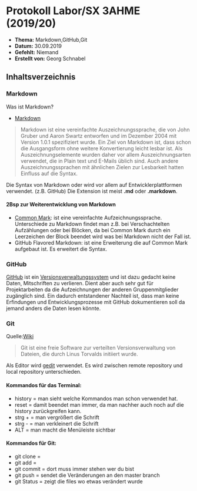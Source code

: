 # Protokoll Labor/SX 3AHME (2019/20)

* **Thema:** Markdown,GitHub,Git
* **Datum:** 30.09.2019
* **Gefehlt:** Niemand
* **Erstellt von:** Georg Schnabel

## Inhaltsverzeichnis


### Markdown
Was ist Markdown?
* [Markdown](https://de.wikipedia.org/wiki/Markdown)
>Markdown ist eine vereinfachte Auszeichnungssprache, die von John Gruber und Aaron Swartz entworfen und im Dezember 2004 mit Version 1.0.1 spezifiziert wurde. Ein Ziel von Markdown ist, dass schon die Ausgangsform ohne weitere Konvertierung leicht lesbar ist. Als Auszeichnungselemente wurden daher vor allem Auszeichnungsarten verwendet, die in Plain text und E-Mails üblich sind. Auch andere Auszeichnungssprachen mit ähnlichen Zielen zur Lesbarkeit hatten Einfluss auf die Syntax.

Die Syntax von Markdown oder wird vor allem auf Entwicklerplattformen verwendet. (z.B. GitHub)
Die Extension ist meist **.md** oder **.markdown**.

#### 2Bsp zur Weiterentwicklung von Markdown
* [Common Mark](https://de.wikipedia.org/wiki/CommonMark): ist eine vereinfachte Aufzeichnungssprache. Unterschiede zu Markdown findet man z.B. bei Verschachtelten Aufzählungen oder bei Blöcken, da bei Common Mark durch ein Leerzeichen der Block beendet wird was bei Markdown nicht der Fall ist.
* GitHub Flavored Markdown: ist eine Erweiterung die auf Common Mark aufgebaut ist. Es erweitert die Syntax.



### GitHub
[GitHub](https://de.wikipedia.org/wiki/GitHub) ist ein [Versionsverwaltungssystem](https://de.wikipedia.org/wiki/Versionsverwaltung) und ist dazu gedacht keine Daten, Mitschriften zu verlieren. Dient aber auch sehr gut für Projektarbeiten da die Aufzeichnungen der anderen Gruppenmitglieder zugänglich sind. Ein dadurch entstandener Nachteil ist, dass man keine Erfindungen und Entwicklungsprozesse mit GitHub dokumentieren soll da jemand anders die Daten lesen könnte.

### Git
Quelle:[Wiki](https://de.wikipedia.org/wiki/Git)
>Git ist eine freie Software zur verteilten Versionsverwaltung von Dateien, die durch Linus Torvalds initiiert wurde. 

Als Editor wird [gedit](https://de.wikipedia.org/wiki/Gedit) verwendet. Es wird zwischen remote repository und local repository unterschieden.

#### Kommandos für das Terminal:
* history = man sieht welche Kommandos man schon verwendet hat.
* reset = damit beendet man immer, da man nachher auch noch auf die history zurückgreifen kann.
* strg + = man vergrößert die Schrift
* strg - = man verkleinert die Schrift
* ALT = man macht die Menüleiste sichtbar

#### Kommandos für Git:
* git clone = 
* git add =
* git commit = dort muss immer stehen wer du bist
* git push = sendet die Veränderungen an den master branch
* git Status = zeigt die files wo etwas verändert wurde
